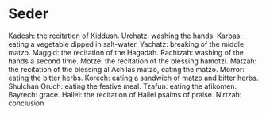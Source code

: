 # Seder

Kadesh: the recitation of Kiddush.
Urchatz: washing the hands.
Karpas: eating a vegetable dipped in salt-water.
Yachatz: breaking of the middle matzo.
Maggid: the recitation of the Hagadah.
Rachtzah: washing of the hands a second time.
Motze: the recitation of the blessing hamotzi.
Matzah: the recitation of the blessing al Achilas matzo, eating the matzo.
Morror: eating the bitter herbs.
Korech: eating a sandwich of matzo and bitter herbs.
Shulchan Oruch: eating the festive meal.
Tzafun: eating the afikomen.
Bayrech: grace.
Hallel: the recitation of Hallel psalms of praise.
Nirtzah: conclusion
